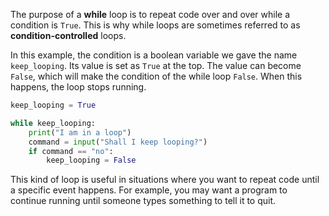 The purpose of a **while** loop is to repeat code over and over while a condition is `True`. This is why while loops are sometimes referred to as **condition-controlled** loops.

In this example, the condition is a boolean variable we gave the name `keep_looping`. Its value is set as `True` at the top. The value can become `False`, which will make the condition of the while loop `False`. When this happens, the loop stops running.

```python
keep_looping = True

while keep_looping:
    print("I am in a loop")
    command = input("Shall I keep looping?")
    if command == "no":
        keep_looping = False
```

This kind of loop is useful in situations where you want to repeat code until a specific event happens. For example, you may want a program to continue running until someone types something to tell it to quit.
